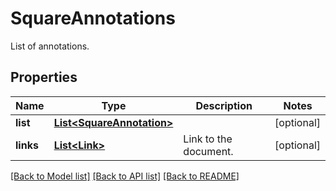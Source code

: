 ﻿
# SquareAnnotations
List of annotations.

## Properties
Name | Type | Description | Notes
------------ | ------------- | ------------- | -------------
**list** | [**List&lt;SquareAnnotation&gt;**](SquareAnnotation.md) |  | [optional]
**links** | [**List&lt;Link&gt;**](Link.md) | Link to the document. | [optional]


[[Back to Model list]](../README.md#documentation-for-models) [[Back to API list]](../README.md#documentation-for-api-endpoints) [[Back to README]](../README.md)


